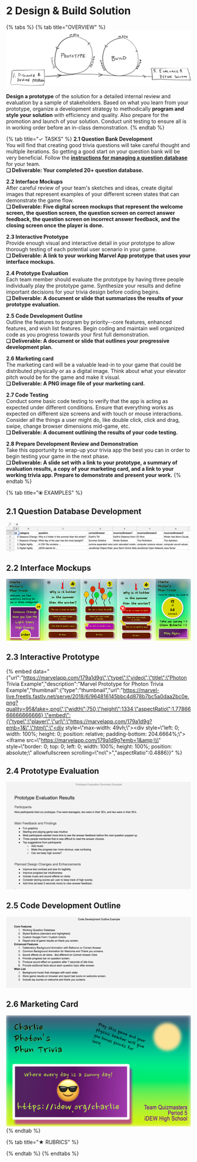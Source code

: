 # 2 Design & Build Solution

{% tabs %}
{% tab title="OVERVIEW" %}
![](../.gitbook/assets/trivia-phase-2-drawing-alpha-reduced.png)

**Design a prototype** of the solution for a detailed internal review and evaluation by a sample of stakeholders. Based on what you learn from your prototype, organize a development strategy to methodically **program and style your solution** with efficiency and quality. Also prepare for the promotion and launch of your solution. Conduct unit testing to ensure all is in working order before an in-class demonstration.
{% endtab %}

{% tab title="✓  TASKS" %}
**2.1 Question Bank Development**  
You will find that creating good trivia questions will take careful thought and multiple iterations. So getting a good start on your question bank will be very beneficial. Follow the [**instructions for managing a question database**](https://docs.idew.org/code-trivia/managing-the-question-db) for your team.  
**❏ Deliverable: Your completed 20+ question database.**

**2.2 Interface Mockups**  
After careful review of your team's sketches and ideas, create digital images that represent examples of your different screen states that can demonstrate the game flow.  
**❏ Deliverable: Five digital screen mockups that represent the welcome screen, the question screen, the question screen on correct answer feedback, the question screen on incorrect answer feedback, and the closing screen once the player is done.**

**2.3 Interactive Prototype**  
Provide enough visual and interactive detail in your prototype to allow thorough testing of each potential user scenario in your game.  
**❏ Deliverable: A link to your working Marvel App prototype that uses your interface mockups.**

**2.4 Prototype Evaluation**  
Each team member should evaluate the prototype by having three people individually play the prototype game. Synthesize your results and define important decisions for your trivia design before coding begins.  
**❏ Deliverable: A document or slide that summarizes the results of your prototype evaluation.**

**2.5 Code Development Outline**  
Outline the features to program by priority--core features, enhanced features, and wish list features. Begin coding and maintain well organized code as you progress towards your first full demonstration.  
**❏ Deliverable: A document or slide that outlines your progressive development plan.**

**2.6 Marketing card**  
The marketing card will be a valuable lead-in to your game that could be distributed physically or as a digital image. Think about what your elevator pitch would be for the game and make it visual.  
**❏ Deliverable: A PNG image file of your marketing card.**

**2.7 Code Testing**  
Conduct some basic code testing to verify that the app is acting as expected under different conditions. Ensure that everything works as expected on different size screens and with touch or mouse interactions. Consider all the things a user might do, like double click, click and drag, swipe, change browser dimensions mid-game, etc.  
**❏ Deliverable: A document outlining the results of your code testing.**

**2.8 Prepare Development Review and Demonstration**  
Take this opportunity to wrap-up your trivia app the best you can in order to begin testing your game in the next phase.  
**❏ Deliverable: A slide set with a link to your prototype, a summary of evaluation results, a copy of your marketing card, and a link to your working trivia app. Prepare to demonstrate and present your work.**
{% endtab %}

{% tab title="⦿ EXAMPLES" %}
## 2.1 Question Database Development

![](../.gitbook/assets/questiondb.png)

## 2.2 Interface Mockups

![](../.gitbook/assets/mockupsreduced%20%281%29.png)

## 2.3 Interactive Prototype

{% embed data="{\"url\":\"https://marvelapp.com/179a1d9g\",\"type\":\"video\",\"title\":\"Photon Trivia Example\",\"description\":\"Marvel Prototype for Photon Trivia Example\",\"thumbnail\":{\"type\":\"thumbnail\",\"url\":\"https://marvel-live.freetls.fastly.net/serve/2018/6/964816145bbc4d878b7bc5a0daa2bc0e.png?quality=95&fake=.png\",\"width\":750,\"height\":1334,\"aspectRatio\":1.7786666666666666},\"embed\":{\"type\":\"player\",\"url\":\"https://marvelapp.com/179a1d9g?emb=1&\",\"html\":\"<div style=\\\"max-width: 49vh;\\\"><div style=\\\"left: 0; width: 100%; height: 0; position: relative; padding-bottom: 204.6664%;\\\"><iframe src=\\\"https://marvelapp.com/179a1d9g?emb=1&amp;\\\" style=\\\"border: 0; top: 0; left: 0; width: 100%; height: 100%; position: absolute;\\\" allowfullscreen scrolling=\\\"no\\\"></iframe></div></div>\",\"aspectRatio\":0.4886}}" %}

## 2.4 Prototype Evaluation

![](../.gitbook/assets/prototypeevalexample.png)

## 2.5 Code Development Outline

![](../.gitbook/assets/codedev.png)

## 2.6 Marketing Card

![](../.gitbook/assets/marketingcard.png)
{% endtab %}

{% tab title="★  RUBRICS" %}

{% endtab %}
{% endtabs %}

